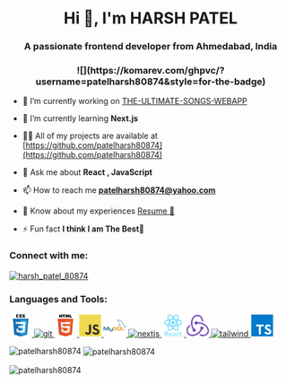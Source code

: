<h1 align="center">Hi 👋, I'm HARSH PATEL</h1>
<h3 align="center">A passionate frontend developer from Ahmedabad, India</h3>

<h3 align="center">![](https://komarev.com/ghpvc/?username=patelharsh80874&style=for-the-badge)</h3>

- 🔭 I’m currently working on [THE-ULTIMATE-SONGS-WEBAPP](https://github.com/patelharsh80874/THE-ULTIMATE-SONGS-WEBAPP)

- 🌱 I’m currently learning **Next.js**

- 👨‍💻 All of my projects are available at [https://github.com/patelharsh80874](https://github.com/patelharsh80874)

- 💬 Ask me about **React , JavaScript**

- 📫 How to reach me **patelharsh80874@yahoo.com**

- 📄 Know about my experiences [Resume 🔗](https://drive.google.com/file/d/1YFWwMIPYZu9NhdxffSnzo3Qppa8aGdQB/view?usp=sharing)

- ⚡ Fun fact **I think I am The Best🫡**

<h3 align="left">Connect with me:</h3>
<p align="left">
<a href="https://instagram.com/patelharsh.in" target="blank"><img align="center" src="https://raw.githubusercontent.com/rahuldkjain/github-profile-readme-generator/master/src/images/icons/Social/instagram.svg" alt="harsh_patel_80874" height="30" width="40" /></a>
</p>

<h3 align="left">Languages and Tools:</h3>
<p align="left"> <a href="https://www.w3schools.com/css/" target="_blank" rel="noreferrer"> <img src="https://raw.githubusercontent.com/devicons/devicon/master/icons/css3/css3-original-wordmark.svg" alt="css3" width="40" height="40"/> </a> <a href="https://git-scm.com/" target="_blank" rel="noreferrer"> <img src="https://www.vectorlogo.zone/logos/git-scm/git-scm-icon.svg" alt="git" width="40" height="40"/> </a> <a href="https://www.w3.org/html/" target="_blank" rel="noreferrer"> <img src="https://raw.githubusercontent.com/devicons/devicon/master/icons/html5/html5-original-wordmark.svg" alt="html5" width="40" height="40"/> </a> <a href="https://developer.mozilla.org/en-US/docs/Web/JavaScript" target="_blank" rel="noreferrer"> <img src="https://raw.githubusercontent.com/devicons/devicon/master/icons/javascript/javascript-original.svg" alt="javascript" width="40" height="40"/> </a> <a href="https://www.mysql.com/" target="_blank" rel="noreferrer"> <img src="https://raw.githubusercontent.com/devicons/devicon/master/icons/mysql/mysql-original-wordmark.svg" alt="mysql" width="40" height="40"/> </a> <a href="https://nextjs.org/" target="_blank" rel="noreferrer"> <img src="https://cdn.worldvectorlogo.com/logos/nextjs-2.svg" alt="nextjs" width="40" height="40"/> </a> <a href="https://reactjs.org/" target="_blank" rel="noreferrer"> <img src="https://raw.githubusercontent.com/devicons/devicon/master/icons/react/react-original-wordmark.svg" alt="react" width="40" height="40"/> </a> <a href="https://redux.js.org" target="_blank" rel="noreferrer"> <img src="https://raw.githubusercontent.com/devicons/devicon/master/icons/redux/redux-original.svg" alt="redux" width="40" height="40"/> </a> <a href="https://tailwindcss.com/" target="_blank" rel="noreferrer"> <img src="https://www.vectorlogo.zone/logos/tailwindcss/tailwindcss-icon.svg" alt="tailwind" width="40" height="40"/> </a> <a href="https://www.typescriptlang.org/" target="_blank" rel="noreferrer"> <img src="https://raw.githubusercontent.com/devicons/devicon/master/icons/typescript/typescript-original.svg" alt="typescript" width="40" height="40"/> </a> </p>

<p><img align="left" src="https://github-readme-stats.vercel.app/api/top-langs?username=patelharsh80874&show_icons=true&locale=en&layout=compact" alt="patelharsh80874" /></p>

<p>&nbsp;<img align="center" src="https://github-readme-stats.vercel.app/api?username=patelharsh80874&show_icons=true&locale=en" alt="patelharsh80874" /></p>

<p><img align="center" src="https://github-readme-streak-stats.herokuapp.com/?user=patelharsh80874&" alt="patelharsh80874" /></p>

